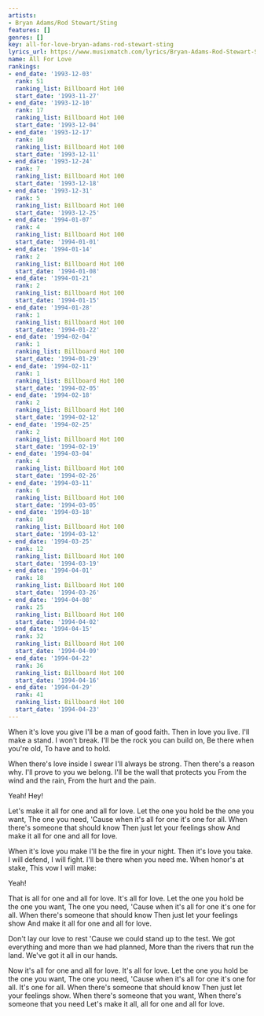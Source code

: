 ```yaml
---
artists:
- Bryan Adams/Rod Stewart/Sting
features: []
genres: []
key: all-for-love-bryan-adams-rod-stewart-sting
lyrics_url: https://www.musixmatch.com/lyrics/Bryan-Adams-Rod-Stewart-Sting/All-for-Love
name: All For Love
rankings:
- end_date: '1993-12-03'
  rank: 51
  ranking_list: Billboard Hot 100
  start_date: '1993-11-27'
- end_date: '1993-12-10'
  rank: 17
  ranking_list: Billboard Hot 100
  start_date: '1993-12-04'
- end_date: '1993-12-17'
  rank: 10
  ranking_list: Billboard Hot 100
  start_date: '1993-12-11'
- end_date: '1993-12-24'
  rank: 7
  ranking_list: Billboard Hot 100
  start_date: '1993-12-18'
- end_date: '1993-12-31'
  rank: 5
  ranking_list: Billboard Hot 100
  start_date: '1993-12-25'
- end_date: '1994-01-07'
  rank: 4
  ranking_list: Billboard Hot 100
  start_date: '1994-01-01'
- end_date: '1994-01-14'
  rank: 2
  ranking_list: Billboard Hot 100
  start_date: '1994-01-08'
- end_date: '1994-01-21'
  rank: 2
  ranking_list: Billboard Hot 100
  start_date: '1994-01-15'
- end_date: '1994-01-28'
  rank: 1
  ranking_list: Billboard Hot 100
  start_date: '1994-01-22'
- end_date: '1994-02-04'
  rank: 1
  ranking_list: Billboard Hot 100
  start_date: '1994-01-29'
- end_date: '1994-02-11'
  rank: 1
  ranking_list: Billboard Hot 100
  start_date: '1994-02-05'
- end_date: '1994-02-18'
  rank: 2
  ranking_list: Billboard Hot 100
  start_date: '1994-02-12'
- end_date: '1994-02-25'
  rank: 2
  ranking_list: Billboard Hot 100
  start_date: '1994-02-19'
- end_date: '1994-03-04'
  rank: 4
  ranking_list: Billboard Hot 100
  start_date: '1994-02-26'
- end_date: '1994-03-11'
  rank: 6
  ranking_list: Billboard Hot 100
  start_date: '1994-03-05'
- end_date: '1994-03-18'
  rank: 10
  ranking_list: Billboard Hot 100
  start_date: '1994-03-12'
- end_date: '1994-03-25'
  rank: 12
  ranking_list: Billboard Hot 100
  start_date: '1994-03-19'
- end_date: '1994-04-01'
  rank: 18
  ranking_list: Billboard Hot 100
  start_date: '1994-03-26'
- end_date: '1994-04-08'
  rank: 25
  ranking_list: Billboard Hot 100
  start_date: '1994-04-02'
- end_date: '1994-04-15'
  rank: 32
  ranking_list: Billboard Hot 100
  start_date: '1994-04-09'
- end_date: '1994-04-22'
  rank: 36
  ranking_list: Billboard Hot 100
  start_date: '1994-04-16'
- end_date: '1994-04-29'
  rank: 41
  ranking_list: Billboard Hot 100
  start_date: '1994-04-23'
---
```

When it's love you give
I'll be a man of good faith.
Then in love you live.
I'll make a stand. I won't break.
I'll be the rock you can build on,
Be there when you're old,
To have and to hold.

When there's love inside
I swear I'll always be strong.
Then there's a reason why.
I'll prove to you we belong.
I'll be the wall that protects you
From the wind and the rain,
From the hurt and the pain.

Yeah! Hey!

Let's make it all for one and all for love.
Let the one you hold be the one you want,
The one you need,
'Cause when it's all for one it's one for all.
When there's someone that should know
Then just let your feelings show
And make it all for one and all for love.

When it's love you make
I'll be the fire in your night.
Then it's love you take.
I will defend, I will fight.
I'll be there when you need me.
When honor's at stake,
This vow I will make:

Yeah!

That is all for one and all for love.
It's all for love.
Let the one you hold be the one you want,
The one you need,
'Cause when it's all for one it's one for all.
When there's someone that should know
Then just let your feelings show
And make it all for one and all for love.

Don't lay our love to rest
'Cause we could stand up to the test.
We got everything and more than we had planned,
More than the rivers that run the land.
We've got it all in our hands.

Now it's all for one and all for love.
It's all for love.
Let the one you hold be the one you want,
The one you need,
'Cause when it's all for one it's one for all.
It's one for all.
When there's someone that should know
Then just let your feelings show.
When there's someone that you want,
When there's someone that you need
Let's make it all, all for one and all for love.
